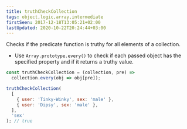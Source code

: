 ```yaml
---
title: truthCheckCollection
tags: object,logic,array,intermediate
firstSeen: 2017-12-18T13:05:21+02:00
lastUpdated: 2020-10-22T20:24:44+03:00
---
```


Checks if the predicate function is truthy for all elements of a collection.

- Use `Array.prototype.every()` to check if each passed object has the specified property and if it returns a truthy value.

```js
const truthCheckCollection = (collection, pre) =>
  collection.every(obj => obj[pre]);
```

```js
truthCheckCollection(
  [
    { user: 'Tinky-Winky', sex: 'male' },
    { user: 'Dipsy', sex: 'male' },
  ],
  'sex'
); // true
```
